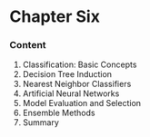 # Chapter Six

### Content

1. Classification: Basic Concepts
2. Decision Tree Induction
3. Nearest Neighbor Classifiers
4. Artificial Neural Networks
5. Model Evaluation and Selection
6. Ensemble Methods
7. Summary

